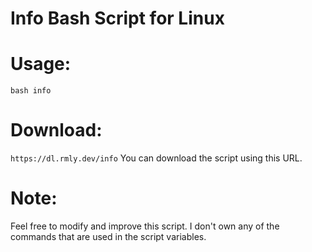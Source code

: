 # Info Bash Script for Linux

# Usage:
`bash info`

# Download:
`https://dl.rmly.dev/info`
You can download the script using this URL.

# Note:

Feel free to modify and improve this script. I don't own any of the commands that are used in the script variables.

